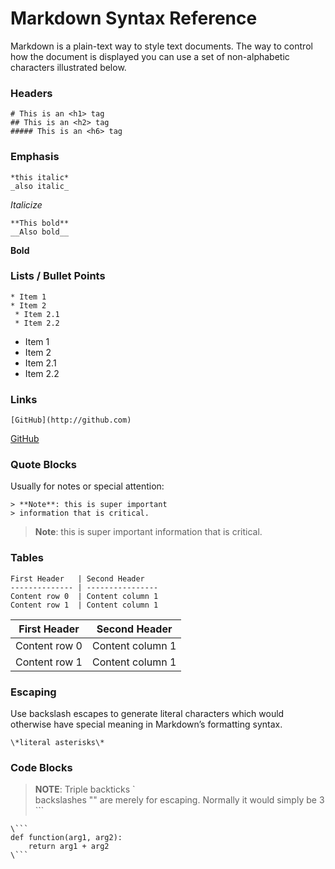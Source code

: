 # Markdown Syntax Reference

Markdown is a plain-text way to style text documents.
The way to control how the document is displayed you can use a set of non-alphabetic characters illustrated below.

### Headers

```
# This is an <h1> tag
## This is an <h2> tag
##### This is an <h6> tag
```
### Emphasis
```
*this italic*
_also italic_
```

_Italicize_

```
**This bold**
__Also bold__
```

**Bold**

### Lists / Bullet Points

```
* Item 1
* Item 2
 * Item 2.1
 * Item 2.2
```

* Item 1
* Item 2
 * Item 2.1
 * Item 2.2


### Links
```
[GitHub](http://github.com) 
```
[GitHub](http://github.com) 
### Quote Blocks
Usually for notes or special attention:
```
> **Note**: this is super important
> information that is critical.
```
> **Note**: this is super important
> information that is critical.

### Tables
```
First Header   | Second Header
-------------- | ----------------
Content row 0  | Content column 1
Content row 1  | Content column 1
```
First Header   | Second Header
-------------- | ----------------
Content row 0  | Content column 1
Content row 1  | Content column 1

### Escaping
Use backslash escapes to generate literal characters which would otherwise have special meaning in Markdown’s formatting syntax.

`\*literal asterisks\* `


### Code Blocks
> **NOTE**: Triple backticks  `  
> backslashes "\" are merely for escaping. Normally it would simply be 3 ```

```
\```
def function(arg1, arg2):
    return arg1 + arg2
\```
```

